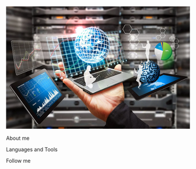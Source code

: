 ![Header](https://github.com/VasKaleev/VasKaleev/blob/main/assets/scale_1200.png)

About me

Languages and Tools

Follow me

